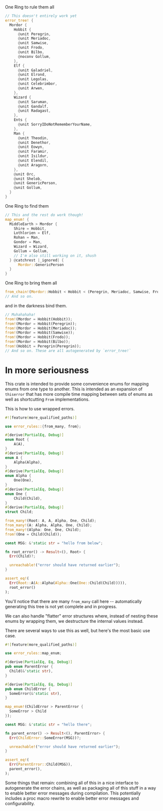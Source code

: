 One Ring to rule them all
```rs
// This doesn't entirely work yet
error_tree! {
  Mordor {
    Hobbit {
      @unit Peregrin,
      @unit Meriadoc,
      @unit Samwise,
      @unit Frodo,
      @unit Bilbo,
      @noconv Gollum,
    },
    Elf {
      @unit Galadriel,
      @unit Elrond,
      @unit Legolas,
      @unit Celebrimbor,
      @unit Arwen,
    },
    Wizard {
      @unit Saruman,
      @unit Gandalf,
      @unit Radagast,
    },
    Ents {
      @unit SorryIDoNotRememberYourName,
    },
    Man {
      @unit Theodin,
      @unit Denethor,
      @unit Eowyn,
      @unit Faramir,
      @unit Isildur,
      @unit Elendil,
      @unit Aragorn,
    },
    @unit Orc,
    @unit Shelob,
    @unit GenericPerson,
    @unit Gollum,
  }
}
```
One Ring to find them
```rs
// This and the rest do work though!
map_enum! {
  MiddleEarth > Mordor {
    Shire = Hobbit,
    Lothlorien = Elf,
    Rohan = Man,
    Gondor = Man,
    Wizard = Wizard,
    Gollum = Gollum,
    // I'm also still working on it, shush
  } @catchrest |_ignored| {
      Mordor::GenericPerson
  }
}
```
One Ring to bring them all
```rs
from_chain!(Mordor::Hobbit < Hobbit < (Peregrin, Meriadoc, Samwise, Frodo, Bilbo));
// And so on.
```
and in the darkness bind them.
```rs
// Muhahahaha!
from!(Mordor = Hobbit(Hobbit));
from!(Mordor = Hobbit(Peregrin));
from!(Mordor = Hobbit(Meriadoc));
from!(Mordor = Hobbit(Samwise));
from!(Mordor = Hobbit(Frodo));
from!(Mordor = Hobbit(Bilbo));
from!(Hobbit = Peregrin(Peregrin));
// And so on. These are all autogenerated by `error_tree!`
```

# In more seriousness

This crate is intended to provide some convenience enums for mapping enums from one type to
another. This is intended as an expansion of `thiserror` that has more compile time mapping
between sets of enums as well as shortcutting `From` implementations.

This is how to use wrapped errors.

```rs
#![feature(more_qualified_paths)]

use error_rules::{from_many, from};

#[derive(PartialEq, Debug)]
enum Root {
    A(A),
}
#[derive(PartialEq, Debug)]
enum A {
    Alpha(Alpha),
}
#[derive(PartialEq, Debug)]
enum Alpha {
    One(One),
}
#[derive(PartialEq, Debug)]
enum One {
    Child(Child),
}
#[derive(PartialEq, Debug)]
struct Child;

from_many!(Root: A, A, Alpha, One, Child);
from_many!(A: Alpha, Alpha, One, Child);
from_many!(Alpha: One, One, Child);
from!(One = Child(Child));

const MSG: &'static str = "hello from below";

fn root_error() -> Result<(), Root> {
  Err(Child)?;

  unreachable!("error should have returned earlier");
}

assert_eq!(
  Err(Root::A(A::Alpha(Alpha::One(One::Child(Child))))),
  root_error()
);
```

You'll notice that there are many `from_many` call here -- automatically generating this
tree is not yet complete and in progress.

We can also handle "flatter" error structures where, instead of nesting these enums by
wrapping them, we destructure the internal values instead.

There are several ways to use this as well, but here's the most basic use case.

```rs
#![feature(more_qualified_paths)]

use error_rules::map_enum;

#[derive(PartialEq, Eq, Debug)]
pub enum ParentError {
  Child(&'static str),
}

#[derive(PartialEq, Eq, Debug)]
pub enum ChildError {
  SomeError(&'static str),
}

map_enum!(ChildError > ParentError {
  SomeError > Child
});

const MSG: &'static str = "hello there";

fn parent_error() -> Result<(), ParentError> {
  Err(ChildError::SomeError(MSG))?;

  unreachable!("error should have returned earlier");
}

assert_eq!(
  Err(ParentError::Child(MSG)),
  parent_error(),
);
```

Some things that remain: combining all of this in a nice interface to autogenerate the
error chains, as well as packaging all of this stuff in a way to enable better error
messages during compilation. This potentially includes a proc macro rewrite to enable
better error messages and configurability.

